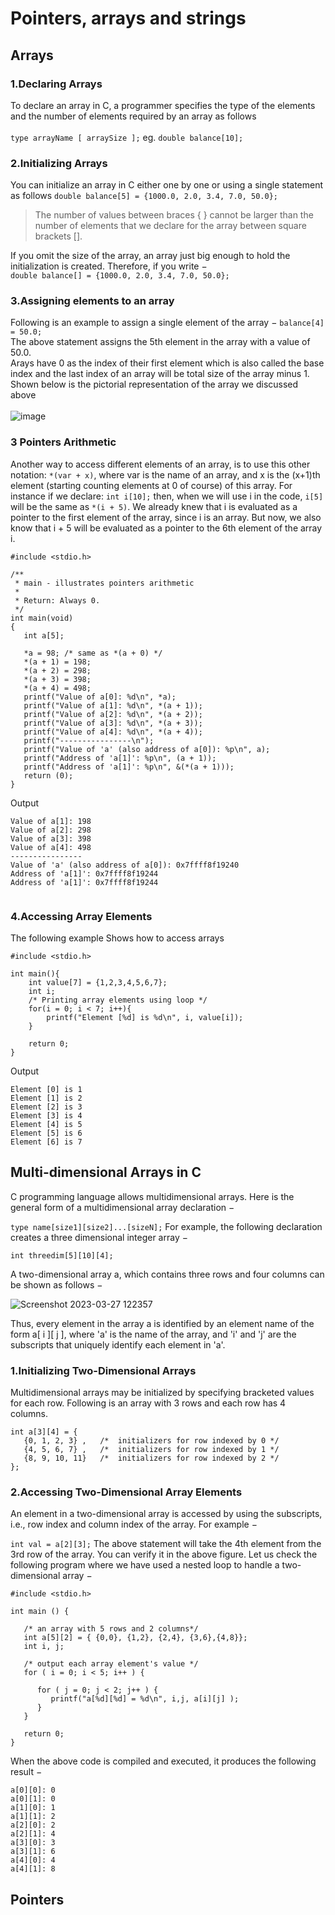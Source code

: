 # Pointers, arrays and strings

## Arrays
### 1.Declaring Arrays
To declare an array in C, a programmer specifies the type of the elements and the number of elements required by an array as follows <br><br>
```type arrayName [ arraySize ];```  eg.  ```double balance[10];```

### 2.Initializing Arrays
You can initialize an array in C either one by one or using a single statement as follows
```double balance[5] = {1000.0, 2.0, 3.4, 7.0, 50.0};```<br>
> The number of values between braces { } cannot be larger than the number of elements that we declare for the array between square brackets [].<br>

If you omit the size of the array, an array just big enough to hold the initialization is created. Therefore, if you write −<br>
```double balance[] = {1000.0, 2.0, 3.4, 7.0, 50.0};```<br>
### 3.Assigning elements to an array
Following is an example to assign a single element of the array −
```balance[4] = 50.0;```<br>
The above statement assigns the 5th element in the array with a value of 50.0.<br>
Arays have 0 as the index of their first element which is also called the base index and the last index of an array will be total size of the array minus 1. Shown below is the pictorial representation of the array we discussed above <br><br>
![image](https://user-images.githubusercontent.com/102142446/227900854-7eeef9d3-0ed9-42fa-a1c6-e97a749a5677.png)<br>

### 3 Pointers Arithmetic
Another way to access different elements of an array, is to use this other notation: ```*(var + x)```, where var is the name of an array, and x is the (x+1)th element (starting counting elements at 0 of course) of this array. For instance if we declare:
```int i[10];```
then, when we will use i in the code, ```i[5]``` will be the same as ```*(i + 5)```. We already knew that i is evaluated as a pointer to the first element of the array, since i is an array. But now, we also know that i + 5 will be evaluated as a pointer to the 6th element of the array i.
```
#include <stdio.h>

/**
 * main - illustrates pointers arithmetic
 *
 * Return: Always 0.
 */
int main(void)
{
   int a[5];

   *a = 98; /* same as *(a + 0) */
   *(a + 1) = 198;
   *(a + 2) = 298;
   *(a + 3) = 398;
   *(a + 4) = 498;
   printf("Value of a[0]: %d\n", *a);
   printf("Value of a[1]: %d\n", *(a + 1));
   printf("Value of a[2]: %d\n", *(a + 2));
   printf("Value of a[3]: %d\n", *(a + 3));
   printf("Value of a[4]: %d\n", *(a + 4));
   printf("----------------\n");
   printf("Value of 'a' (also address of a[0]): %p\n", a);
   printf("Address of 'a[1]': %p\n", (a + 1));
   printf("Address of 'a[1]': %p\n", &(*(a + 1)));
   return (0);
}
```
Output
```Value of a[0]: 98
Value of a[1]: 198
Value of a[2]: 298
Value of a[3]: 398
Value of a[4]: 498
----------------
Value of 'a' (also address of a[0]): 0x7ffff8f19240
Address of 'a[1]': 0x7ffff8f19244
Address of 'a[1]': 0x7ffff8f19244


```
### 4.Accessing Array Elements
The following example Shows how to access arrays
```
#include <stdio.h>
 
int main(){
    int value[7] = {1,2,3,4,5,6,7};
    int i;
    /* Printing array elements using loop */
    for(i = 0; i < 7; i++){
        printf("Element [%d] is %d\n", i, value[i]);
    }
     
    return 0;
}
```
Output
```
Element [0] is 1
Element [1] is 2
Element [2] is 3
Element [3] is 4
Element [4] is 5
Element [5] is 6
Element [6] is 7
```

## Multi-dimensional Arrays in C

C programming language allows multidimensional arrays. Here is the general form of a multidimensional array declaration −

```type name[size1][size2]...[sizeN];```
For example, the following declaration creates a three dimensional integer array −

```int threedim[5][10][4];```

A two-dimensional array a, which contains three rows and four columns can be shown as follows −<br>

![Screenshot 2023-03-27 122357](https://user-images.githubusercontent.com/102142446/227900360-5a5d5928-34d8-46c2-a9b5-f56c1f499d64.png)

Thus, every element in the array a is identified by an element name of the form a[ i ][ j ], where 'a' is the name of the array, and 'i' and 'j' are the subscripts that uniquely identify each element in 'a'.

### 1.Initializing Two-Dimensional Arrays
Multidimensional arrays may be initialized by specifying bracketed values for each row. Following is an array with 3 rows and each row has 4 columns.
```
int a[3][4] = {  
   {0, 1, 2, 3} ,   /*  initializers for row indexed by 0 */
   {4, 5, 6, 7} ,   /*  initializers for row indexed by 1 */
   {8, 9, 10, 11}   /*  initializers for row indexed by 2 */
};
```
### 2.Accessing Two-Dimensional Array Elements
An element in a two-dimensional array is accessed by using the subscripts, i.e., row index and column index of the array. For example −

```int val = a[2][3];```
The above statement will take the 4th element from the 3rd row of the array. You can verify it in the above figure. Let us check the following program where we have used a nested loop to handle a two-dimensional array −

```
#include <stdio.h>
 
int main () {

   /* an array with 5 rows and 2 columns*/
   int a[5][2] = { {0,0}, {1,2}, {2,4}, {3,6},{4,8}};
   int i, j;
 
   /* output each array element's value */
   for ( i = 0; i < 5; i++ ) {

      for ( j = 0; j < 2; j++ ) {
         printf("a[%d][%d] = %d\n", i,j, a[i][j] );
      }
   }
   
   return 0;
}
```
When the above code is compiled and executed, it produces the following result −
```
a[0][0]: 0
a[0][1]: 0
a[1][0]: 1
a[1][1]: 2
a[2][0]: 2
a[2][1]: 4
a[3][0]: 3
a[3][1]: 6
a[4][0]: 4
a[4][1]: 8
```
## Pointers
